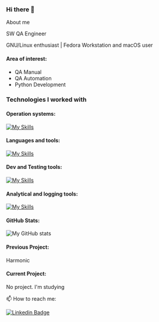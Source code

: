 ### Hi there 👋

About me

SW QA Engineer

GNU/Linux enthusiast | Fedora Workstation and macOS user 

 #### Area of interest:
- QA Manual
- QA Automation
- Python Development

### Technologies I worked with
#### Operation systems:
[![My Skills](https://skillicons.dev/icons?i=apple,linux,redhat,debian,ubuntu,windows&perline=13&theme=light)](#)
#### Languages and tools:
[![My Skills](https://skillicons.dev/icons?i=python,bash,postgresql,md&perline=13&theme=light)](#)
#### Dev and Testing tools:
[![My Skills](https://skillicons.dev/icons?i=vscode,vim,postman,selenium,git,github,bitbucket,kubernetes,docker,jenkins&perline=13&theme=light)](#)
#### Analytical and logging tools:
[![My Skills](https://skillicons.dev/icons?i=grafana,prometheus,elasticsearch&perline=13&theme=light)](#)

 #### GitHub Stats:
![My GitHub stats](https://github-readme-stats.vercel.app/api?username=vladspirin&show_icons=true&theme=graywhite&hide_title=true&hide=stars)

#### Previous Project:
Harmonic

#### Current Project:
No project. I'm studying



📫 How to reach me:

[![Linkedin Badge](https://img.shields.io/badge/-LinkedIn-blue?style=flat-square&logo=Linkedin&logoColor=white&link=https://www.linkedin.com/in/vspirin/)](https://www.linkedin.com/in/vspirin/)

